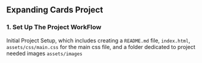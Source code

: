 ## Expanding Cards Project

### 1. Set Up The Project WorkFlow
Initial Project Setup, which includes creating a `README.md` file, `index.html`, `assets/css/main.css` for the main css file, and a folder dedicated to project needed images `assets/images` 